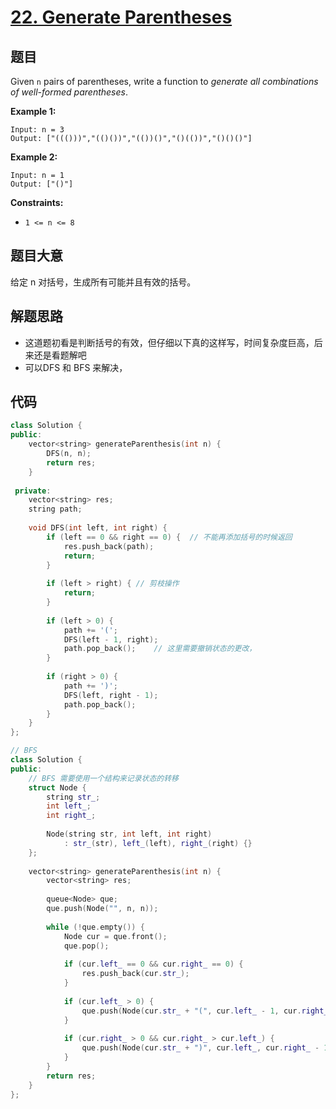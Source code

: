 # [22. Generate Parentheses](https://leetcode.com/problems/generate-parentheses/) 

## 题目

Given `n` pairs of parentheses, write a function to *generate all combinations of well-formed parentheses*.

**Example 1:**

```
Input: n = 3
Output: ["((()))","(()())","(())()","()(())","()()()"]
```

**Example 2:**

```
Input: n = 1
Output: ["()"]
```

 

**Constraints:**

- `1 <= n <= 8`

## 题目大意

给定 n 对括号，生成所有可能并且有效的括号。

## 解题思路

* 这道题初看是判断括号的有效，但仔细以下真的这样写，时间复杂度巨高，后来还是看题解吧
* 可以DFS 和 BFS 来解决，

## 代码

````c++
class Solution {
public:
    vector<string> generateParenthesis(int n) {        
        DFS(n, n);
        return res;
    }
    
 private:
    vector<string> res;
    string path;
    
    void DFS(int left, int right) {
        if (left == 0 && right == 0) {  // 不能再添加括号的时候返回
            res.push_back(path);
            return;
        }
        
        if (left > right) { // 剪枝操作
            return;
        }
        
        if (left > 0) {
            path += '(';
            DFS(left - 1, right);
            path.pop_back();    // 这里需要撤销状态的更改，
        }
        
        if (right > 0) {
            path += ')';
            DFS(left, right - 1);
            path.pop_back();
        }
    }
};

// BFS
class Solution {
public:
    // BFS 需要使用一个结构来记录状态的转移
    struct Node {
        string str_;
        int left_;
        int right_;
        
        Node(string str, int left, int right)
            : str_(str), left_(left), right_(right) {}
    };
    
    vector<string> generateParenthesis(int n) {
        vector<string> res;
        
        queue<Node> que;
        que.push(Node("", n, n));
        
        while (!que.empty()) {
            Node cur = que.front();
            que.pop();
            
            if (cur.left_ == 0 && cur.right_ == 0) {
                res.push_back(cur.str_);
            }
            
            if (cur.left_ > 0) {
                que.push(Node(cur.str_ + "(", cur.left_ - 1, cur.right_));
            }
            
            if (cur.right_ > 0 && cur.right_ > cur.left_) {
                que.push(Node(cur.str_ + ")", cur.left_, cur.right_ - 1));
            }
        }
        return res;
    }
};
````

